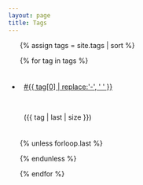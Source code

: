 ```yaml
---
layout: page
title: Tags
---
```


<section class="posts">

<ul class="list-group">

{% assign tags = site.tags | sort %}

{% for tag in tags %}

<li class="list-group-item list-group-item-action" style="padding: .5rem" >

<a href="/tag/{{ tag | first | slugify }}/">#{{ tag[0] | replace:'-', ' ' }}</a>

&nbsp;&nbsp;

({{ tag | last | size }})

</li>

{% unless forloop.last %}

{% endunless %}

{% endfor %}

</ul>

</section>
